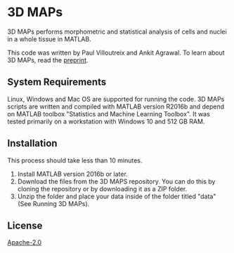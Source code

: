
# 3D MAPs

3D MAPs performs morphometric and statistical analysis of cells and nuclei in a whole tissue in MATLAB. 

This code was written by Paul Villoutreix and Ankit Agrawal. To learn about 3D MAPs, read the [preprint](https://www.biorxiv.org/content/10.1101/2020.07.28.225409v1/).

## System Requirements

Linux, Windows and Mac OS are supported for running the code. 3D MAPs scripts are written and compiled with MATLAB version R2016b and depend on MATLAB toolbox "Statistics and Machine Learning Toolbox". It was tested primarily on a workstation with Windows 10 and 512 GB RAM. 

## Installation

This process should take less than 10 minutes.

1. Install MATLAB version 2016b or later.
2. Download the files from the 3D MAPS repository. You can do this by cloning the repository or by downloading it as a ZIP folder.
3. Unzip the folder and place your data inside of the folder titled "data" (See Running 3D MAPs).


## License
[Apache-2.0](https://opensource.org/licenses/Apache-2.0)
